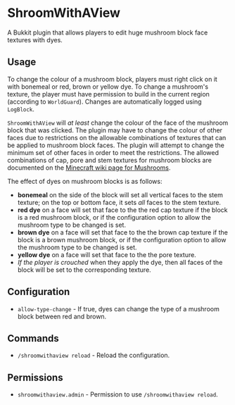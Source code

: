 ShroomWithAView
===============
A Bukkit plugin that allows players to edit huge mushroom block face textures
with dyes.


Usage
-----
To change the colour of a mushroom block, players must right click on it with
bonemeal or red, brown or yellow dye.  To change a mushroom's texture, the
player must have permission to build in the current region (according to
`WorldGuard`).  Changes are automatically logged using `LogBlock`.

`ShroomWithAView` will *at least* change the colour of the face of the
mushroom block that was clicked.  The plugin may have to change the colour of
other faces due to restrictions on the allowable combinations of textures
that can be applied to mushroom block faces.  The plugin will attempt to change
the minimum set of other faces in order to meet the restrictions.  The allowed
combinations of cap, pore and stem textures for mushroom blocks are documented
on the [Minecraft wiki page for Mushrooms](http://minecraft.gamepedia.com/Mushroom_(block)#Block_data).

The effect of dyes on mushroom blocks is as follows:

 * **bonemeal** on the side of the block will set all vertical faces to the
   stem texture; on the top or bottom face, it sets *all* faces to the stem
   texture.
 * **red dye** on a face will set that face to the the red cap texture if the
   block is a red mushroom block, or if the configuration option to allow
   the mushroom type to be changed is set.
 * **brown dye** on a face will set that face to the the brown cap texture if
   the block is a brown mushroom block, or if the configuration option to allow
   the mushroom type to be changed is set.
 * **yellow dye** on a face will set that face to the the pore texture.
 * *If the player is crouched* when they apply the dye, then all faces of the
   block will be set to the corresponding texture.


Configuration
-------------
 * `allow-type-change` - If true, dyes can change the type of a mushroom
   block between red and brown.


Commands
--------
 * `/shroomwithaview reload` - Reload the configuration.


Permissions
-----------
 * `shroomwithaview.admin` - Permission to use `/shroomwithaview reload`.
